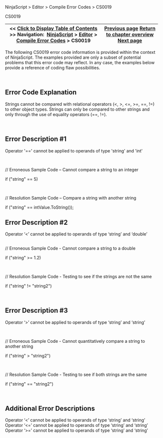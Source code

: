 ﻿


NinjaScript \> Editor \> Compile Error Codes \> CS0019






















CS0019







| \<\< [Click to Display Table of Contents](cs0019.md) \>\> **Navigation:**     [NinjaScript](ninjascript.md) \> [Editor](editor.md) \> [Compile Error Codes](compile_error_codes.md) \> CS0019 | [Previous page](cs0006.md) [Return to chapter overview](compile_error_codes.md) [Next page](cs0021.md) |
| --- | --- |











The following CS0019 error code information is provided within the context of NinjaScript. The examples provided are only a subset of potential problems that this error code may reflect. In any case, the examples below provide a reference of coding flaw possibilities.


 


## Error Code Explanation


Strings cannot be compared with relational operators (\<, \>, \<\=, \>\=, \=\=, !\=) to other object types. Strings can only be compared to other strings and only through the use of equality operators (\=\=, !\=).


 


## Error Description \#1 
Operator '\=\=' cannot be applied to operands of type 'string' and 'int'


 


// Erroneous Sample Code – Cannot compare a string to an integer


if ("string" \=\= 5\)


 


// Resolution Sample Code – Compare a string with another string


if ("string" \=\= intValue.ToString());


## 


## Error Description \#2 
Operator ‘\<’ cannot be applied to operands of type ‘string’ and ‘double’


## 


// Erroneous Sample Code \- Cannot compare a string to a double


if ("string" \>\= 1\.2\)


 


// Resolution Sample Code \- Testing to see if the strings are not the same


if ("string" !\= "string2")


 


## Error Description \#3 
Operator ‘\>’ cannot be applied to operands of type ‘string’ and ‘string’


 


// Erroneous Sample Code \- Cannot quantitatively compare a string to another string


if ("string" \> "string2")


 


// Resolution Sample Code \- Testing to see if both strings are the same


if ("string" \=\= "string2")


 


## Additional Error Descriptions 
Operator ‘\<’ cannot be applied to operands of type ‘string’ and ‘string’ 
Operator ‘\<\=’ cannot be applied to operands of type ‘string’ and ‘string’ 
Operator ‘\>\=’ cannot be applied to operands of type ‘string’ and ‘string’








